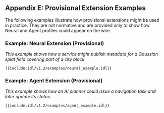 ## **Appendix E: Provisional Extension Examples**

The following examples illustrate how provisional extensions might be used in practice. They are not normative and are provided only to show how Neural and Agent profiles could appear on the wire.

### **Example: Neural Extension (Provisional)**

*This example shows how a service might publish metadata for a Gaussian splat field covering part of a city block.*

```idl
{{include:idl/v1.2/examples/neural_example.idl}}
```

### **Example: Agent Extension (Provisional)**

*This example shows how an AI planner could issue a navigation task and later update its status.*

```idl
{{include:idl/v1.2/examples/agent_example.idl}}
```
